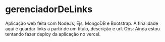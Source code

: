 # gerenciadorDeLinks
 Aplicação web feita com NodeJs, Ejs, MongoDB e Bootstrap. A finalidade aqui é guardar links a partir de um título, descrição e url.
 Obs: Ainda estou tentando fazer deploy da aplicação no vercel.

